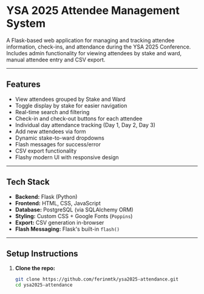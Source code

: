 # YSA 2025 Attendee Management System

A Flask-based web application for managing and tracking attendee information, check-ins, and attendance during the YSA 2025 Conference. Includes admin functionality for viewing attendees by stake and ward, manual attendee entry and CSV export.

---

##  Features

- View attendees grouped by Stake and Ward
- Toggle display by stake for easier navigation
- Real-time search and filtering
- Check-in and check-out buttons for each attendee
- Individual day attendance tracking (Day 1, Day 2, Day 3)
- Add new attendees via form
- Dynamic stake-to-ward dropdowns
- Flash messages for success/error
- CSV export functionality
- Flashy modern UI with responsive design

---

## Tech Stack

- **Backend:** Flask (Python)
- **Frontend:** HTML, CSS, JavaScript
- **Database:** PostgreSQL (via SQLAlchemy ORM)
- **Styling:** Custom CSS + Google Fonts (`Poppins`)
- **Export:** CSV generation in-browser
- **Flash Messaging:** Flask's built-in `flash()`

---

##  Setup Instructions

1. **Clone the repo:**

   ```bash
   git clone https://github.com/ferinmtk/ysa2025-attendance.git
   cd ysa2025-attendance
